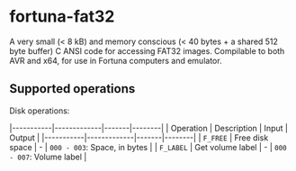 # fortuna-fat32
A very small (&lt; 8 kB) and memory conscious (&lt; 40 bytes + a shared 512 byte buffer) C ANSI code for accessing FAT32 images. Compilable to both AVR and x64, for use in Fortuna computers and emulator.

## Supported operations

Disk operations:

|-----------|-------------|-------|--------|
| Operation | Description | Input | Output |
|-----------|-------------|-------|--------|
| `F_FREE`  | Free disk space | - | `000 - 003`: Space, in bytes |
| `F_LABEL` | Get volume label | - | `000 - 007`: Volume label |

